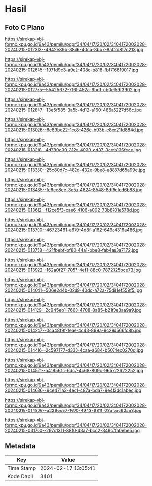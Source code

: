 # Hasil

## Foto C Plano

https://sirekap-obj-formc.kpu.go.id/9a43/pemilu/pdpr/34/04/17/20/02/3404172002028-20240215-012313--4942e89b-38d6-40ca-8bb7-8a02d8f7c213.jpg

https://sirekap-obj-formc.kpu.go.id/9a43/pemilu/pdpr/34/04/17/20/02/3404172002028-20240215-012645--1971d9c3-a9e2-408c-b818-fbf716619017.jpg

https://sirekap-obj-formc.kpu.go.id/9a43/pemilu/pdpr/34/04/17/20/02/3404172002028-20240215-012755--55425672-716f-452a-9bdf-cb0e159f3902.jpg

https://sirekap-obj-formc.kpu.go.id/9a43/pemilu/pdpr/34/04/17/20/02/3404172002028-20240215-012847--13e5f585-3a5b-4d12-a160-486a6227d56c.jpg

https://sirekap-obj-formc.kpu.go.id/9a43/pemilu/pdpr/34/04/17/20/02/3404172002028-20240215-013026--6c89be22-1ce8-426e-b93b-e8ee21fd884d.jpg

https://sirekap-obj-formc.kpu.go.id/9a43/pemilu/pdpr/34/04/17/20/02/3404172002028-20240215-013218--4d780e30-312e-4939-ad37-3eefb136feee.jpg

https://sirekap-obj-formc.kpu.go.id/9a43/pemilu/pdpr/34/04/17/20/02/3404172002028-20240215-013330--25c80d7c-482d-432e-9be8-a8887d65a99c.jpg

https://sirekap-obj-formc.kpu.go.id/9a43/pemilu/pdpr/34/04/17/20/02/3404172002028-20240215-013435--fe6ce8ee-3e5a-4824-8548-8df9cfcd6b88.jpg

https://sirekap-obj-formc.kpu.go.id/9a43/pemilu/pdpr/34/04/17/20/02/3404172002028-20240215-013612--f12ce5f3-cae6-4106-a002-73b8701e578d.jpg

https://sirekap-obj-formc.kpu.go.id/9a43/pemilu/pdpr/34/04/17/20/02/3404172002028-20240215-013700--46723461-a679-4d8f-a162-649c4316a486.jpg

https://sirekap-obj-formc.kpu.go.id/9a43/pemilu/pdpr/34/04/17/20/02/3404172002028-20240215-013758--421fbebf-bf80-44a1-bbe8-fab4ae3a7172.jpg

https://sirekap-obj-formc.kpu.go.id/9a43/pemilu/pdpr/34/04/17/20/02/3404172002028-20240215-013922--162a0f27-7057-4ef1-88c0-7872325bce73.jpg

https://sirekap-obj-formc.kpu.go.id/9a43/pemilu/pdpr/34/04/17/20/02/3404172002028-20240215-014041--506e2d4b-02d9-40dc-a72a-75d81ef559f5.jpg

https://sirekap-obj-formc.kpu.go.id/9a43/pemilu/pdpr/34/04/17/20/02/3404172002028-20240215-014129--2c945eb1-7660-4708-8a85-b21f0e3aa9a9.jpg

https://sirekap-obj-formc.kpu.go.id/9a43/pemilu/pdpr/34/04/17/20/02/3404172002028-20240215-014247--0ca48f9f-feae-4c43-899a-9c29d566fc8b.jpg

https://sirekap-obj-formc.kpu.go.id/9a43/pemilu/pdpr/34/04/17/20/02/3404172002028-20240215-014416--2c597177-d330-4caa-a684-b5074ec0270d.jpg

https://sirekap-obj-formc.kpu.go.id/9a43/pemilu/pdpr/34/04/17/20/02/3404172002028-20240215-014521--a418561c-6dc7-4c68-809c-965722622252.jpg

https://sirekap-obj-formc.kpu.go.id/9a43/pemilu/pdpr/34/04/17/20/02/3404172002028-20240215-014636--9ce471a3-4ed1-487a-bda7-9e4f3dc1abec.jpg

https://sirekap-obj-formc.kpu.go.id/9a43/pemilu/pdpr/34/04/17/20/02/3404172002028-20240215-014806--a226ec57-1670-4943-981f-08afeac92ae8.jpg

https://sirekap-obj-formc.kpu.go.id/9a43/pemilu/pdpr/34/04/17/20/02/3404172002028-20240215-031700--297c1311-88f0-43a7-bcc2-349c7fa0ebe5.jpg


## Metadata

| Key        | Value               |
| ---------- | ------------------- |
| Time Stamp | 2024-02-17 13:05:41 |
| Kode Dapil | 3401                |



